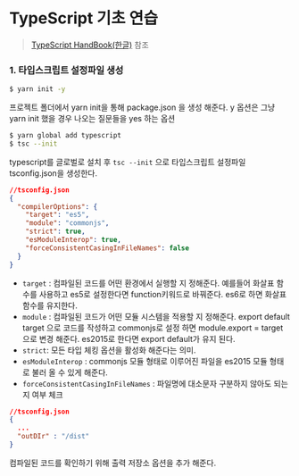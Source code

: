 # TypeScript 기초 연습

> [TypeScript HandBook(한글)](https://typescript-kr.github.io/) 참조



### 1. 타입스크립트 설정파일 생성

```bash
$ yarn init -y 
```

프로젝트 폴더에서 yarn init을 통해 package.json 을 생성 해준다. y 옵션은 그냥 yarn init 했을 경우 나오는 질문들을 yes 하는 옵션

```bash
$ yarn global add typescript
$ tsc --init
```

typescript를 글로벌로 설치 후 <code>tsc --init</code> 으로 타입스크립트 설정파일 tsconfig.json을 생성한다.

```json
//tsconfig.json
{
  "compilerOptions": {
    "target": "es5", 
    "module": "commonjs",
    "strict": true,
    "esModuleInterop": true,
    "forceConsistentCasingInFileNames": false
  }
}
```

- <code>target</code> : 컴파일된 코드를 어떤 환경에서 실행할 지 정해준다. 예를들어 화살표 함수를 사용하고 es5로 설정한다면 function키워드로 바꿔준다. es6로 하면 화살표 함수를 유지한다.
- <code>module</code> : 컴파일된 코드가 어떤 모듈 시스템을 적용할 지 정해준다. export default target 으로 코드를 작성하고 commonjs로 설정 하면 module.export = target 으로 변경 해준다. es2015로 한다면 export default가 유지 된다.
- <code>strict</code>: 모든 타입 체킹 옵션을 활성화 해준다는 의미.
- <code>esModuleInterop</code> : commonjs 모듈 형태로 이루어진 파일을 es2015 모듈 형태로 불러 올 수 있게 해준다.
- <code>forceConsistentCasingInFileNames</code> : 파일명에 대소문자 구분하지 않아도 되는지 여부 체크

```json
//tsconfig.json
{
  ...
  "outDIr" : "/dist"
}
```

컴파일된 코드를 확인하기 위해 출력 저장소 옵션을 추가 해준다.